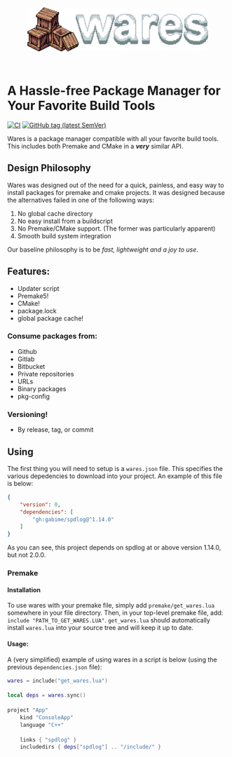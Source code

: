 <br />
<p align="center">
  <img src="./logos/wares_logo_hd.png" height="100" />
</p>
<br />

# A Hassle-free Package Manager for Your Favorite Build Tools

[![CI](https://github.com/lochnessdragon/wares/actions/workflows/ci.yml/badge.svg)](https://github.com/lochnessdragon/wares/actions/workflows/ci.yml)
[![GitHub tag (latest SemVer)](https://img.shields.io/github/v/tag/lochnessdragon/wares?label=Tag&logo=GitHub)](https://github.com/lochnessdragon/wares/releases)

Wares is a package manager compatible with all your favorite build tools. This includes both Premake and CMake in a ***very*** similar API.

## Design Philosophy

Wares was designed out of the need for a quick, painless, and easy way to install packages for premake and cmake projects. It was designed because the alternatives failed in one of the following ways:

1. No global cache directory
2. No easy install from a buildscript
3. No Premake/CMake support. (The former was particularly apparent)
4. Smooth build system integration

Our baseline philosophy is to be *fast, lightweight and a joy to use*.

## Features:
- Updater script
- Premake5!
- CMake!
- package.lock
- global package cache!

### Consume packages from:
- Github
- Gitlab
- Bitbucket
- Private repositories
- URLs
- Binary packages
- pkg-config

### Versioning!
- By release, tag, or commit

## Using

The first thing you will need to setup is a `wares.json` file. This specifies the various depedencies to download into your project. An example of this file is below:

```json
{
	"version": 0,
	"dependencies": [
		"gh:gabime/spdlog@^1.14.0"
	]
}
```

As you can see, this project depends on spdlog at or above version 1.14.0, but not 2.0.0.

### Premake

#### Installation
To use wares with your premake file, simply add `premake/get_wares.lua` somewhere in your file directory. Then, in your top-level premake file, add: `include "PATH_TO_GET_WARES.LUA"`. `get_wares.lua` should automatically install `wares.lua` into your source tree and will keep it up to date.

#### Usage:

A (very simplified) example of using wares in a script is below (using the previous `dependencies.json` file):
```lua
wares = include("get_wares.lua")

local deps = wares.sync()

project "App"
	kind "ConsoleApp"
	language "C++"

	links { "spdlog" }
	includedirs { deps["spdlog"] .. "/include/" }
```
